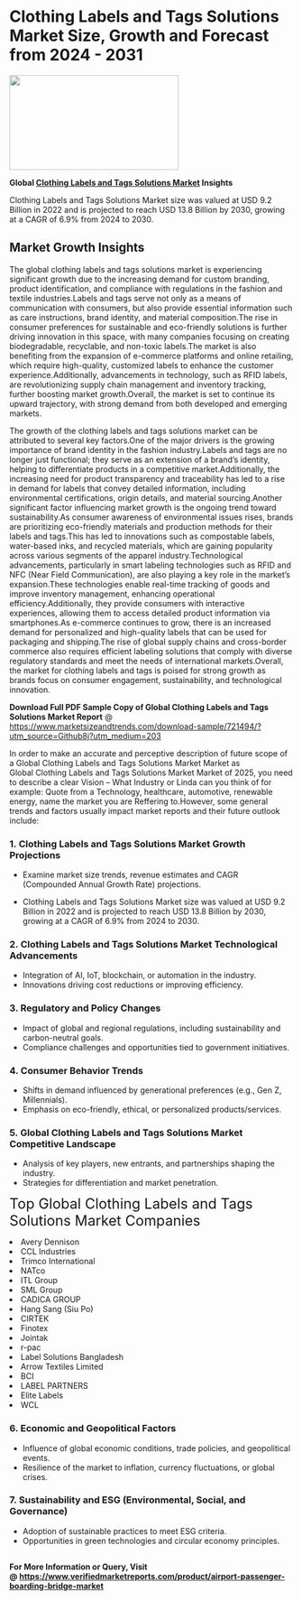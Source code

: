 <H1>Clothing Labels and Tags Solutions Market Size, Growth and Forecast from 2024 - 2031</H1><img class="aligncenter size-medium wp-image-584254" src="https://thirdeyenews.in/wp-content/uploads/2024/09/Global-Market-Research-300x168.jpeg" alt="" width="300" height="168" /><p><strong>Global&nbsp;<a href="https://www.marketsizeandtrends.com/download-sample/721494/?utm_source=Github8j?utm_medium=203">Clothing Labels and Tags Solutions Market</a> Insights</strong></p><p>Clothing Labels and Tags Solutions Market size was valued at USD 9.2 Billion in 2022 and is projected to reach USD 13.8 Billion by 2030, growing at a CAGR of 6.9% from 2024 to 2030.</p><p><h2>Market Growth Insights</h2> <p>The global clothing labels and tags solutions market is experiencing significant growth due to the increasing demand for custom branding, product identification, and compliance with regulations in the fashion and textile industries.Labels and tags serve not only as a means of communication with consumers, but also provide essential information such as care instructions, brand identity, and material composition.The rise in consumer preferences for sustainable and eco-friendly solutions is further driving innovation in this space, with many companies focusing on creating biodegradable, recyclable, and non-toxic labels.The market is also benefiting from the expansion of e-commerce platforms and online retailing, which require high-quality, customized labels to enhance the customer experience.Additionally, advancements in technology, such as RFID labels, are revolutionizing supply chain management and inventory tracking, further boosting market growth.Overall, the market is set to continue its upward trajectory, with strong demand from both developed and emerging markets.</p> <p>The growth of the clothing labels and tags solutions market can be attributed to several key factors.One of the major drivers is the growing importance of brand identity in the fashion industry.Labels and tags are no longer just functional; they serve as an extension of a brand’s identity, helping to differentiate products in a competitive market.Additionally, the increasing need for product transparency and traceability has led to a rise in demand for labels that convey detailed information, including environmental certifications, origin details, and material sourcing.Another significant factor influencing market growth is the ongoing trend toward sustainability.As consumer awareness of environmental issues rises, brands are prioritizing eco-friendly materials and production methods for their labels and tags.This has led to innovations such as compostable labels, water-based inks, and recycled materials, which are gaining popularity across various segments of the apparel industry.Technological advancements, particularly in smart labeling technologies such as RFID and NFC (Near Field Communication), are also playing a key role in the market’s expansion.These technologies enable real-time tracking of goods and improve inventory management, enhancing operational efficiency.Additionally, they provide consumers with interactive experiences, allowing them to access detailed product information via smartphones.As e-commerce continues to grow, there is an increased demand for personalized and high-quality labels that can be used for packaging and shipping.The rise of global supply chains and cross-border commerce also requires efficient labeling solutions that comply with diverse regulatory standards and meet the needs of international markets.Overall, the market for clothing labels and tags is poised for strong growth as brands focus on consumer engagement, sustainability, and technological innovation.</p> <p><span class=""><strong>Download Full PDF Sample Copy of Global Clothing Labels and Tags Solutions Market Report</strong> @ <a href="https://www.marketsizeandtrends.com/download-sample/721494/?utm_source=Github8j?utm_medium=203" target="_blank">https://www.marketsizeandtrends.com/download-sample/721494/?utm_source=Github8j?utm_medium=203</a></span></p><p>In order to make an accurate and perceptive description of future scope of a Global&nbsp;Clothing Labels and Tags Solutions Market Market as Global&nbsp;Clothing Labels and Tags Solutions Market Market of 2025, you need to describe a clear Vision &ndash; What Industry or Linda can you think of for example: Quote from a Technology, healthcare, automotive, renewable energy, name the market you are Reffering to.However, some general trends and factors usually impact market reports and their future outlook include:</p><h3>1.&nbsp;<strong>Clothing Labels and Tags Solutions Market Growth Projections</strong></h3><ul><li>Examine market size trends, revenue estimates and CAGR (Compounded Annual Growth Rate) projections.</li><li><p>Clothing Labels and Tags Solutions Market size was valued at USD 9.2 Billion in 2022 and is projected to reach USD 13.8 Billion by 2030, growing at a CAGR of 6.9% from 2024 to 2030.</p></li></ul><h3>2.&nbsp;<strong>Clothing Labels and Tags Solutions Market Technological Advancements</strong></h3><ul><li>Integration of AI, IoT, blockchain, or automation in the industry.</li><li>Innovations driving cost reductions or improving efficiency.</li></ul><h3>3.&nbsp;<strong>Regulatory and Policy Changes</strong></h3><ul><li>Impact of global and regional regulations, including sustainability and carbon-neutral goals.</li><li>Compliance challenges and opportunities tied to government initiatives.</li></ul><h3>4.&nbsp;<strong>Consumer Behavior Trends</strong></h3><ul><li>Shifts in demand influenced by generational preferences (e.g., Gen Z, Millennials).</li><li>Emphasis on eco-friendly, ethical, or personalized products/services.</li></ul><h3>5.&nbsp;<strong>Global Clothing Labels and Tags Solutions Market Competitive Landscape</strong></h3><ul><li>Analysis of key players, new entrants, and partnerships shaping the industry.</li><li>Strategies for differentiation and market penetration.</li></ul><p data-pm-slice="1 1 []"><span style="color: inherit; font-family: inherit; font-size: 25px;">Top Global Clothing Labels and Tags Solutions Market Companies</span></p><div class="" data-test-id=""><p><li>Avery Dennison</li><li> CCL Industries</li><li> Trimco International</li><li> NATco</li><li> ITL Group</li><li> SML Group</li><li> CADICA GROUP</li><li> Hang Sang (Siu Po)</li><li> CIRTEK</li><li> Finotex</li><li> Jointak</li><li> r-pac</li><li> Label Solutions Bangladesh</li><li> Arrow Textiles Limited</li><li> BCI</li><li> LABEL PARTNERS</li><li> Elite Labels</li><li> WCL</li></p></div><h3>6.&nbsp;<strong>Economic and Geopolitical Factors</strong></h3><ul><li>Influence of global economic conditions, trade policies, and geopolitical events.</li><li>Resilience of the market to inflation, currency fluctuations, or global crises.</li></ul><h3>7.&nbsp;<strong>Sustainability and ESG (Environmental, Social, and Governance)</strong></h3><ul><li>Adoption of sustainable practices to meet ESG criteria.</li><li>Opportunities in green technologies and circular economy principles.</li></ul><h2><strong style="font-size: 14px;">For More Information or Query, Visit @&nbsp;</strong><a style="background-color: #ffffff; font-size: 14px;" href="https://www.marketsizeandtrends.com/report/clothing-labels-and-tags-solutions-market/" target="_blank">https://www.verifiedmarketreports.com/product/airport-passenger-boarding-bridge-market</a></h2>